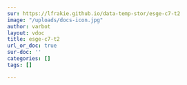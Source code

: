 ```yaml
---
sur: https://lfrakie.github.io/data-temp-stor/esge-c7-t2
image: "/uploads/docs-icon.jpg"
author: varbot
layout: vdoc
title: esge-c7-t2
url_or_doc: true
sur-doc: ''
categories: []
tags: []

---
```

